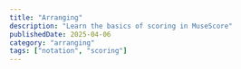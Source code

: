 ```yaml
---
title: "Arranging"
description: "Learn the basics of scoring in MuseScore"
publishedDate: 2025-04-06
category: "arranging"
tags: ["notation", "scoring"]
---
```

